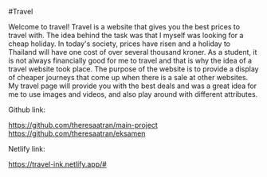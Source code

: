 #Travel

Welcome to travel! Travel is a website that gives you the best prices to travel with. The idea behind the task was that I myself was looking for a cheap holiday. In today's society, prices have risen and a holiday to Thailand will have one cost of over several thousand kroner. As a student, it is not always financially good for me to travel and that is why the idea of a travel website took place. The purpose of the website is to provide a display of cheaper journeys that come up when there is a sale at other websites. My travel page will provide you with the best deals and was a great idea for me to use images and videos, and also play around with different attributes.


Github link:

https://github.com/theresaatran/main-project
https://github.com/theresaatran/eksamen


Netlify link:

https://travel-ink.netlify.app/#
